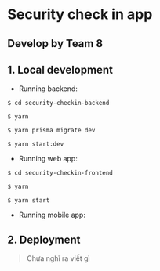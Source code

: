 # Security check in app

## Develop by Team 8 

## 1. Local development

- Running backend:
```
$ cd security-checkin-backend

$ yarn 

$ yarn prisma migrate dev

$ yarn start:dev
```

- Running web app:
```
$ cd security-checkin-frontend

$ yarn 

$ yarn start
```

- Running mobile app:

## 2. Deployment

> Chưa nghĩ ra viết gì